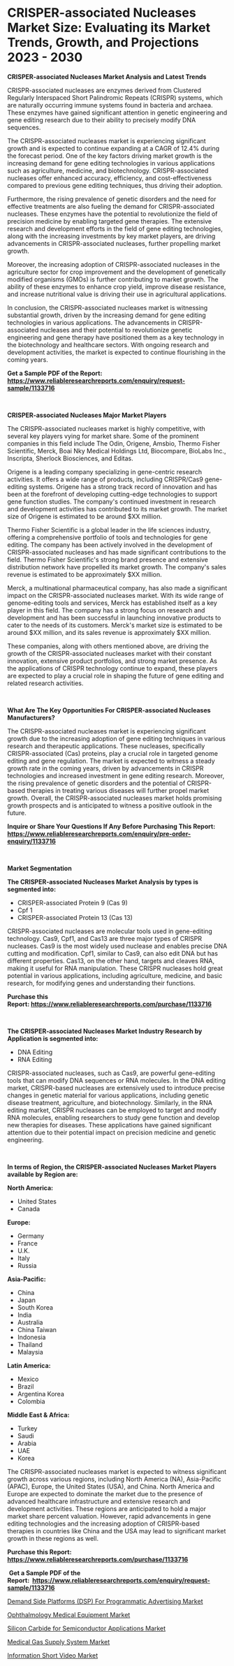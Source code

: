 <p><h1>CRISPER-associated Nucleases Market Size: Evaluating its Market Trends, Growth, and Projections 2023 - 2030</h1></p><p><strong>CRISPER-associated Nucleases Market Analysis and Latest Trends</strong></p>
<p><p>CRISPR-associated nucleases are enzymes derived from Clustered Regularly Interspaced Short Palindromic Repeats (CRISPR) systems, which are naturally occurring immune systems found in bacteria and archaea. These enzymes have gained significant attention in genetic engineering and gene editing research due to their ability to precisely modify DNA sequences.</p><p>The CRISPR-associated nucleases market is experiencing significant growth and is expected to continue expanding at a CAGR of 12.4% during the forecast period. One of the key factors driving market growth is the increasing demand for gene editing technologies in various applications such as agriculture, medicine, and biotechnology. CRISPR-associated nucleases offer enhanced accuracy, efficiency, and cost-effectiveness compared to previous gene editing techniques, thus driving their adoption.</p><p>Furthermore, the rising prevalence of genetic disorders and the need for effective treatments are also fueling the demand for CRISPR-associated nucleases. These enzymes have the potential to revolutionize the field of precision medicine by enabling targeted gene therapies. The extensive research and development efforts in the field of gene editing technologies, along with the increasing investments by key market players, are driving advancements in CRISPR-associated nucleases, further propelling market growth.</p><p>Moreover, the increasing adoption of CRISPR-associated nucleases in the agriculture sector for crop improvement and the development of genetically modified organisms (GMOs) is further contributing to market growth. The ability of these enzymes to enhance crop yield, improve disease resistance, and increase nutritional value is driving their use in agricultural applications.</p><p>In conclusion, the CRISPR-associated nucleases market is witnessing substantial growth, driven by the increasing demand for gene editing technologies in various applications. The advancements in CRISPR-associated nucleases and their potential to revolutionize genetic engineering and gene therapy have positioned them as a key technology in the biotechnology and healthcare sectors. With ongoing research and development activities, the market is expected to continue flourishing in the coming years.</p></p>
<p><strong>Get a Sample PDF of the Report:&nbsp; <a href="https://www.reliableresearchreports.com/enquiry/request-sample/1133716">https://www.reliableresearchreports.com/enquiry/request-sample/1133716</a></strong></p>
<p>&nbsp;</p>
<p><strong>CRISPER-associated Nucleases Major Market Players</strong></p>
<p><p>The CRISPR-associated nucleases market is highly competitive, with several key players vying for market share. Some of the prominent companies in this field include The Odin, Origene, Amsbio, Thermo Fisher Scientific, Merck, Boai Nky Medical Holdings Ltd, Biocompare, BioLabs Inc., Inscripta, Sherlock Biosciences, and Editas.</p><p>Origene is a leading company specializing in gene-centric research activities. It offers a wide range of products, including CRISPR/Cas9 gene-editing systems. Origene has a strong track record of innovation and has been at the forefront of developing cutting-edge technologies to support gene function studies. The company's continued investment in research and development activities has contributed to its market growth. The market size of Origene is estimated to be around $XX million.</p><p>Thermo Fisher Scientific is a global leader in the life sciences industry, offering a comprehensive portfolio of tools and technologies for gene editing. The company has been actively involved in the development of CRISPR-associated nucleases and has made significant contributions to the field. Thermo Fisher Scientific's strong brand presence and extensive distribution network have propelled its market growth. The company's sales revenue is estimated to be approximately $XX million.</p><p>Merck, a multinational pharmaceutical company, has also made a significant impact on the CRISPR-associated nucleases market. With its wide range of genome-editing tools and services, Merck has established itself as a key player in this field. The company has a strong focus on research and development and has been successful in launching innovative products to cater to the needs of its customers. Merck's market size is estimated to be around $XX million, and its sales revenue is approximately $XX million.</p><p>These companies, along with others mentioned above, are driving the growth of the CRISPR-associated nucleases market with their constant innovation, extensive product portfolios, and strong market presence. As the applications of CRISPR technology continue to expand, these players are expected to play a crucial role in shaping the future of gene editing and related research activities.</p></p>
<p>&nbsp;</p>
<p><strong>What Are The Key Opportunities For CRISPER-associated Nucleases Manufacturers?</strong></p>
<p><p>The CRISPR-associated nucleases market is experiencing significant growth due to the increasing adoption of gene editing techniques in various research and therapeutic applications. These nucleases, specifically CRISPR-associated (Cas) proteins, play a crucial role in targeted genome editing and gene regulation. The market is expected to witness a steady growth rate in the coming years, driven by advancements in CRISPR technologies and increased investment in gene editing research. Moreover, the rising prevalence of genetic disorders and the potential of CRISPR-based therapies in treating various diseases will further propel market growth. Overall, the CRISPR-associated nucleases market holds promising growth prospects and is anticipated to witness a positive outlook in the future.</p></p>
<p><strong>Inquire or Share Your Questions If Any Before Purchasing This Report: <a href="https://www.reliableresearchreports.com/enquiry/pre-order-enquiry/1133716">https://www.reliableresearchreports.com/enquiry/pre-order-enquiry/1133716</a></strong></p>
<p>&nbsp;</p>
<p><strong>Market Segmentation</strong></p>
<p><strong>The CRISPER-associated Nucleases Market Analysis by types is segmented into:</strong></p>
<p><ul><li>CRISPER-associated Protein 9 (Cas 9)</li><li>Cpf 1</li><li>CRISPER-associated Protein 13 (Cas 13)</li></ul></p>
<p><p>CRISPR-associated nucleases are molecular tools used in gene-editing technology. Cas9, Cpf1, and Cas13 are three major types of CRISPR nucleases. Cas9 is the most widely used nuclease and enables precise DNA cutting and modification. Cpf1, similar to Cas9, can also edit DNA but has different properties. Cas13, on the other hand, targets and cleaves RNA, making it useful for RNA manipulation. These CRISPR nucleases hold great potential in various applications, including agriculture, medicine, and basic research, for modifying genes and understanding their functions.</p></p>
<p><strong>Purchase this Report:&nbsp;<a href="https://www.reliableresearchreports.com/purchase/1133716">https://www.reliableresearchreports.com/purchase/1133716</a></strong></p>
<p>&nbsp;</p>
<p><strong>The CRISPER-associated Nucleases Market Industry Research by Application is segmented into:</strong></p>
<p><ul><li>DNA Editing</li><li>RNA Editing</li></ul></p>
<p><p>CRISPR-associated nucleases, such as Cas9, are powerful gene-editing tools that can modify DNA sequences or RNA molecules. In the DNA editing market, CRISPR-based nucleases are extensively used to introduce precise changes in genetic material for various applications, including genetic disease treatment, agriculture, and biotechnology. Similarly, in the RNA editing market, CRISPR nucleases can be employed to target and modify RNA molecules, enabling researchers to study gene function and develop new therapies for diseases. These applications have gained significant attention due to their potential impact on precision medicine and genetic engineering.</p></p>
<p>&nbsp;</p>
<p><strong>In terms of Region, the CRISPER-associated Nucleases Market Players available by Region are:</strong></p>
<p>
    <p> <strong> North America: </strong>
        <ul>
            <li>United States</li>
            <li>Canada</li>
        </ul>
        </p> 
    <p> <strong> Europe: </strong>
        <ul>
            <li>Germany</li>
            <li>France</li>
            <li>U.K.</li>
            <li>Italy</li>
            <li>Russia</li>
        </ul>
        </p> 
    <p> <strong> Asia-Pacific: </strong>
        <ul>
            <li>China</li>
            <li>Japan</li>
            <li>South Korea</li>
            <li>India</li>
            <li>Australia</li>
            <li>China Taiwan</li>
            <li>Indonesia</li>
            <li>Thailand</li>
            <li>Malaysia</li>
        </ul>
        </p> 
    <p> <strong> Latin America: </strong>
        <ul>
            <li>Mexico</li>
            <li>Brazil</li>
            <li>Argentina Korea</li>
            <li>Colombia</li>
        </ul>
        </p> 
    <p> <strong> Middle East & Africa: </strong>
        <ul>
            <li>Turkey</li>
            <li>Saudi</li>
            <li>Arabia</li>
            <li>UAE</li>
            <li>Korea</li>
        </ul>
    </p>
    </p>
<p><p>The CRISPR-associated nucleases market is expected to witness significant growth across various regions, including North America (NA), Asia-Pacific (APAC), Europe, the United States (USA), and China. North America and Europe are expected to dominate the market due to the presence of advanced healthcare infrastructure and extensive research and development activities. These regions are anticipated to hold a major market share percent valuation. However, rapid advancements in gene editing technologies and the increasing adoption of CRISPR-based therapies in countries like China and the USA may lead to significant market growth in these regions as well.</p></p>
<p><strong>Purchase this Report: <a href="https://www.reliableresearchreports.com/purchase/1133716">https://www.reliableresearchreports.com/purchase/1133716</a></strong></p>
<p>&nbsp;<strong>Get a Sample PDF of the Report:&nbsp;&nbsp;<a href="https://www.reliableresearchreports.com/enquiry/request-sample/1133716">https://www.reliableresearchreports.com/enquiry/request-sample/1133716</a></strong></p>
<p><strong></strong></p>
<p><p><a href="https://github.com/aasishrp01/Market-Research-Report-List-1/blob/main/demand-side-platforms-dsp-for-programmatic-advertising-market.md">Demand Side Platforms (DSP) For Programmatic Advertising Market</a></p><p><a href="https://www.linkedin.com/pulse/ophthalmology-medical-equipment-market-share-amp-new-trends-tmzuc/">Ophthalmology Medical Equipment Market</a></p><p><a href="https://medium.com/@loretamusaj85/silicon-carbide-for-semiconductor-applications-market-exploring-market-share-market-trends-and-8bbd62e5be46">Silicon Carbide for Semiconductor Applications Market</a></p><p><a href="https://www.linkedin.com/pulse/decoding-medical-gas-supply-system-market-deep-dive-nuyzc/">Medical Gas Supply System Market</a></p><p><a href="https://github.com/rahu1506/Market-Research-Report-List-1/blob/main/information-short-video-market.md">Information Short Video Market</a></p></p>